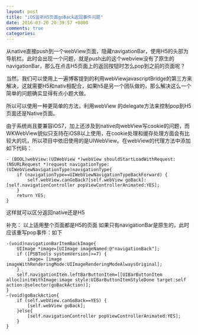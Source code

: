 ```yaml
---
layout: post
title: "iOS监听H5页面goBack返回事件问题"
date: 2016-03-20 20:39:57 +0800
comments: true
categories: 
---
```

从native直接push到一个webView页面，隐藏navigationBar，使用H5的头部为导航栏。此时会出现一个问题，就是push出的这个webview没有了原生的navigationBar，那么在点击H5页面上的返回按钮时怎么pop到之前的页面呢？
<!--more-->
  当然，我们可以使用上一遍博客提到的利用webViewjavascriptBridge的第三方来解决，这就需要H5和nativ相配合，如果h5是另一个团队做的，那么解决这么一个简单的问题确实显得有点小题大做。
  
  所以可以使用一种更简单的方法，利用webView 的delegate方法来控制pop到H5页面还是Native页面。
  
  由于系统尚且要兼容iOS7，加上还涉及到native向webView写cookie的问题，而WKWebView貌似只支持在iOS8以上使用，在cookie处理和缓存处理方面会有比较大的坑，所以项目中依旧使用的是UIWebView。在webView的代理方法中添加如下代码：
  
```
- (BOOL)webView:(UIWebView *)webView shouldStartLoadWithRequest:(NSURLRequest *)request navigationType:(UIWebViewNavigationType)navigationType{
    if (navigationType==UIWebViewNavigationTypeBackForward) {
        self.webView.canGoBack?[self.webView goBack]:[self.navigationController popViewControllerAnimated:YES];
    }
    return YES;
}
```

  这样就可以区分返回native还是H5




补充：
      以上适用整个页面都是H5的页面
      如果只有navigationBar是原生的，此时应该重写pop事件：如下
      
```
-(void)navigationBarItemBackImage{
    UIImage *image=[UIImage imageNamed:@"navigationBack"];
    if ([PSBTools systemVersion]>=7) {
        image= [image imageWithRenderingMode:UIImageRenderingModeAlwaysOriginal];
    }
    self.navigationItem.leftBarButtonItem=[[UIBarButtonItem alloc]initWithImage:image style:UIBarButtonItemStyleDone target:self action:@selector(goBackAction)];
}
-(void)goBackAction{
    if (self.webView.canGoBack==YES) {
        [self.webView goBack];
    }else{
        [self.navigationController popViewControllerAnimated:YES];
    }
}
```